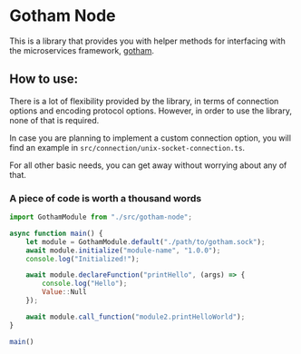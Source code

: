 # Gotham Node

This is a library that provides you with helper methods for interfacing with the microservices framework, [gotham](https://github.com/bytesonus/gotham).

## How to use:

There is a lot of flexibility provided by the library, in terms of connection options and encoding protocol options. However, in order to use the library, none of that is required.

In case you are planning to implement a custom connection option, you will find an example in `src/connection/unix-socket-connection.ts`.

For all other basic needs, you can get away without worrying about any of that.

### A piece of code is worth a thousand words

```js
import GothamModule from "./src/gotham-node";

async function main() {
    let module = GothamModule.default("./path/to/gotham.sock");
    await module.initialize("module-name", "1.0.0");
    console.log("Initialized!");

    await module.declareFunction("printHello", (args) => {
        console.log("Hello");
        Value::Null
    });

    await module.call_function("module2.printHelloWorld");
}

main()
```